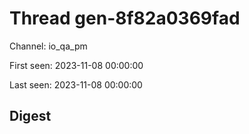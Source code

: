 # Thread gen-8f82a0369fad
Channel: io_qa_pm

First seen: 2023-11-08 00:00:00

Last seen: 2023-11-08 00:00:00

## Digest


